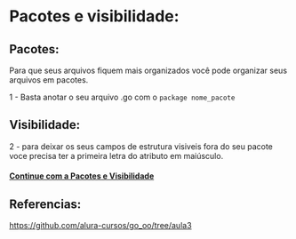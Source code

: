 # Pacotes e visibilidade: 

## Pacotes:
Para que seus arquivos fiquem mais organizados você pode organizar seus arquivos em pacotes.

1 - Basta anotar o seu arquivo .go com o `package nome_pacote`
## Visibilidade:
2 - para deixar os seus campos de estrutura visiveis fora do seu pacote voce precisa ter a primeira letra do atributo em maiúsculo.

#### [Continue com a Pacotes e Visibilidade](02_Pacotes_e_visibilidade.md)

## Referencias:
https://github.com/alura-cursos/go_oo/tree/aula3
